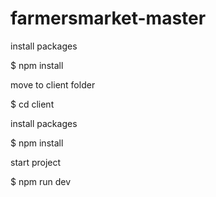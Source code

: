 # farmersmarket-master

install packages

$ npm install


move to  client folder

$ cd client 

install packages

$ npm install

start project

$ npm run dev
